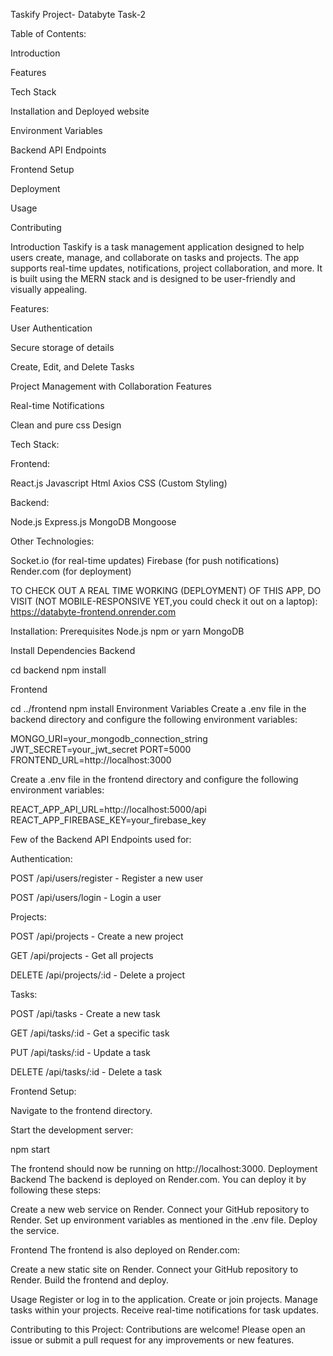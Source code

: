 Taskify Project- Databyte Task-2

Table of Contents:

Introduction

Features

Tech Stack

Installation and Deployed website

Environment Variables

Backend API Endpoints

Frontend Setup

Deployment

Usage

Contributing

Introduction
Taskify is a task management application designed to help users create, manage, and collaborate on tasks and projects. The app supports real-time updates, notifications, project collaboration, and more. It is built using the MERN stack and is designed to be user-friendly and visually appealing.

Features: 

User Authentication

Secure storage of details

Create, Edit, and Delete Tasks

Project Management with Collaboration Features

Real-time Notifications

Clean and pure css Design

Tech Stack:

Frontend:

React.js
Javascript
Html
Axios
CSS (Custom Styling)

Backend:

Node.js
Express.js
MongoDB
Mongoose

Other Technologies:

Socket.io (for real-time updates)
Firebase (for push notifications)
Render.com (for deployment)

TO CHECK OUT A REAL TIME WORKING (DEPLOYMENT) OF THIS APP, DO VISIT (NOT MOBILE-RESPONSIVE YET,you could check it out on a laptop): https://databyte-frontend.onrender.com

Installation:
Prerequisites
Node.js
npm or yarn
MongoDB

Install Dependencies
Backend

cd backend
npm install

Frontend

cd ../frontend
npm install
Environment Variables
Create a .env file in the backend directory and configure the following environment variables:

MONGO_URI=your_mongodb_connection_string
JWT_SECRET=your_jwt_secret
PORT=5000
FRONTEND_URL=http://localhost:3000

Create a .env file in the frontend directory and configure the following environment variables:

REACT_APP_API_URL=http://localhost:5000/api
REACT_APP_FIREBASE_KEY=your_firebase_key

Few of the Backend API Endpoints used for:

Authentication:

POST /api/users/register - Register a new user

POST /api/users/login - Login a user

Projects:

POST /api/projects - Create a new project

GET /api/projects - Get all projects

DELETE /api/projects/:id - Delete a project

Tasks:

POST /api/tasks - Create a new task

GET /api/tasks/:id - Get a specific task

PUT /api/tasks/:id - Update a task

DELETE /api/tasks/:id - Delete a task

Frontend Setup:

Navigate to the frontend directory.

Start the development server:

npm start

The frontend should now be running on http://localhost:3000.
Deployment
Backend
The backend is deployed on Render.com. You can deploy it by following these steps:

Create a new web service on Render.
Connect your GitHub repository to Render.
Set up environment variables as mentioned in the .env file.
Deploy the service.

Frontend
The frontend is also deployed on Render.com:

Create a new static site on Render.
Connect your GitHub repository to Render.
Build the frontend and deploy.

Usage
Register or log in to the application.
Create or join projects.
Manage tasks within your projects.
Receive real-time notifications for task updates.

Contributing to this Project:
Contributions are welcome! Please open an issue or submit a pull request for any improvements or new features.
